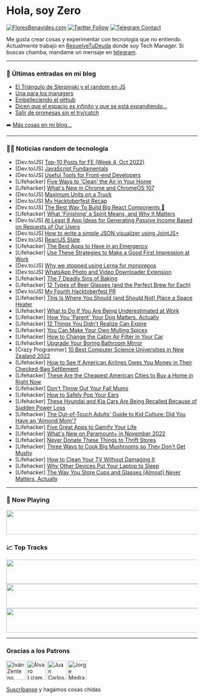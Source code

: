 # Hola, soy Zero

[![FloresBenavides.com](https://img.shields.io/website?down_message=oops&label=MiBlog&style=for-the-badge&up_message=online&url=https%3A%2F%2Ffloresbenavides.com)](https://floresbenavides.com) [![Twitter Follow](https://img.shields.io/twitter/follow/ZeroDragon?color=%231DA1F2&label=Follow&logo=twitter&logoColor=ffffff&style=for-the-badge)](https://twitter.com/zerodragon) [![Telegram Contact](https://img.shields.io/badge/escr%C3%ADbeme-ZeroDragon-%2326A5E4?style=for-the-badge&logo=telegram)](https://t.me/zerodragon)

Me gusta crear cosas y experimentar con tecnología que no entiendo.
Actualmente trabajo en [ResuelveTuDeuda](http://github.com/resuelve) donde soy Tech Manager.
Si buscas chamba, mandame un mensaje en [telegram](https://t.me/zerodragon).

---

### 📕 Últimas entradas en mi blog
<!-- BLOG-POST-LIST:START -->
- [El Triángulo de Sierpinski y el random en JS](https://floresbenavides.com/el-triangulo-de-sierpinski-y-el-random-en-js/)
- [Una para los managers](https://floresbenavides.com/una-para-los-managers/)
- [Embelleciendo el github](https://floresbenavides.com/embelleciendo-el-github/)
- [Dicen que el espacio es infinito y que se está expandiendo…](https://floresbenavides.com/dicen-que-el-espacio-es-infinito-y-que-se-esta-expandiendo/)
- [Salir de promesas sin el try/catch](https://floresbenavides.com/salir-de-promesas-sin-el-try-catch/)
<!-- BLOG-POST-LIST:END -->

➡️ [Más cosas en mi blog...](https://floresbenavides.com)

---

### 👨‍💻 Noticias random de tecnología
<!-- TECH-POSTS:START -->
- [Dev.to/JS] [Top-10 Posts for FE &lpar;Week 4, Oct 2022&rpar;](https://dev.to/fruntend/top-10-posts-for-fe-week-3-oct-2022-4p8)
- [Dev.to/JS] [JavaScript Fundamentals](https://dev.to/moyfdzz/javascript-fundamentals-44l7)
- [Dev.to/JS] [Useful Tools for Front-end Developers](https://dev.to/dillonb07/useful-tools-for-front-end-developers-2nok)
- [Lifehacker] [Five Ways to &#39;Clean&#39; the Air in Your Home](https://lifehacker.com/five-ways-to-clean-the-air-in-your-home-1849723460)
- [Lifehacker] [What&#39;s New in Chrome and ChromeOS 107](https://lifehacker.com/whats-new-in-chrome-and-chromeos-107-1849722791)
- [Dev.to/JS] [Maximum Units on a Truck](https://dev.to/zeeshanali0704/maximum-units-on-a-truck-3jl4)
- [Dev.to/JS] [My Hacktoberfest Recap](https://dev.to/rudychung/my-hacktoberfest-recap-mc2)
- [Dev.to/JS] [The Best Way To Build Big React Components 🤯](https://dev.to/devsatasurion/the-best-way-to-build-big-react-components-5295)
- [Lifehacker] [What &#39;Finishing&#39; a Spirit Means, and Why It Matters](https://lifehacker.com/what-finishing-a-spirit-means-and-why-it-matters-1849715978)
- [Dev.to/JS] [At Least 8 App Ideas for Generating Passive Income Based on Requests of Our Users](https://dev.to/livechat/at-least-8-app-ideas-for-generating-passive-income-based-on-requests-of-our-users-3koe)
- [Dev.to/JS] [How to write a simple JSON visualizer using JointJS+](https://dev.to/geliogabalus/how-to-write-a-simple-json-visualizer-using-jointjs-46o1)
- [Dev.to/JS] [ReactJS State](https://dev.to/ericawanja/reactjs-state-g3o)
- [Lifehacker] [The Best Apps to Have in an Emergency](https://lifehacker.com/the-best-apps-to-have-in-an-emergency-1849715961)
- [Lifehacker] [Use These Strategies to Make a Good First Impression at Work](https://lifehacker.com/use-these-strategies-to-make-a-good-first-impression-at-1849715631)
- [Dev.to/JS] [Why we stopped using Lerna for monorepos](https://dev.to/gaosun/why-we-stopped-using-lerna-for-monorepos-4i5i)
- [Dev.to/JS] [WhatsApp Photo and Video Downloader Extension](https://dev.to/v4r1able/whatsapp-photo-and-video-downloader-extension-4710)
- [Lifehacker] [The 7 Deadly Sins of Baking](https://lifehacker.com/the-7-deadly-sins-of-baking-1849717574)
- [Lifehacker] [12 Types of Beer Glasses &lpar;and the Perfect Brew for Each&rpar;](https://lifehacker.com/12-types-of-beer-glasses-and-the-perfect-brew-for-each-1849714938)
- [Dev.to/JS] [My Fourth Hacktoberfest PR](https://dev.to/rudychung/my-fourth-hacktoberfest-pr-4amf)
- [Lifehacker] [This Is Where You Should &lpar;and Should Not&rpar; Place a Space Heater](https://lifehacker.com/this-is-where-you-should-and-should-not-place-a-space-1849710475)
- [Lifehacker] [What to Do If You Are Being Underestimated at Work](https://lifehacker.com/what-to-do-if-you-are-being-underestimated-at-work-1849716913)
- [Lifehacker] [How You &#39;Parent&#39; Your Dog Matters, Actually](https://lifehacker.com/how-you-parent-your-dog-matters-actually-1849721051)
- [Lifehacker] [12 Things You Didn&#39;t Realize Can Expire](https://lifehacker.com/12-things-you-didnt-realize-can-expire-1849716489)
- [Lifehacker] [You Can Make Your Own Mulling Spices](https://lifehacker.com/you-can-make-your-own-mulling-spices-1849717219)
- [Lifehacker] [How to Change the Cabin Air Filter in Your Car](https://lifehacker.com/how-to-change-the-cabin-air-filter-in-your-car-1849717959)
- [Lifehacker] [Upgrade Your Boring Bathroom Mirror](https://lifehacker.com/upgrade-your-boring-bathroom-mirror-1849717956)
- [Crazy Programmer] [10 Best Computer Science Universities in New Zealand 2022](https://www.thecrazyprogrammer.com/2022/10/computer-science-universities-in-new-zealand.html)
- [Lifehacker] [How to See If American Airlines Owes You Money in Their Checked-Bag Settlement](https://lifehacker.com/how-to-see-if-american-airlines-owes-you-money-in-their-1849717941)
- [Lifehacker] [These Are the Cheapest American Cities to Buy a Home in Right Now](https://lifehacker.com/these-are-the-cheapest-american-cities-to-buy-a-home-in-1849718203)
- [Lifehacker] [Don&#39;t Throw Out Your Fall Mums](https://lifehacker.com/dont-throw-out-your-fall-mums-1849718197)
- [Lifehacker] [How to Safely Pop Your Ears](https://lifehacker.com/how-to-safely-pop-your-ears-1849718034)
- [Lifehacker] [These Hyundai and Kia Cars Are Being Recalled Because of Sudden Power Loss](https://lifehacker.com/these-hyundai-and-kia-cars-are-being-recalled-because-o-1849667774)
- [Lifehacker] [The Out-of-Touch Adults&#39; Guide to Kid Culture: Did You Have an &#39;Almond Mom&#39;?](https://lifehacker.com/what-is-an-almond-mom-1849717195)
- [Lifehacker] [Five Great Apps to Gamify Your Life](https://lifehacker.com/five-great-apps-to-gamify-your-life-1849716962)
- [Lifehacker] [What&#39;s New on Paramount+ in November 2022](https://lifehacker.com/whats-new-on-paramount-in-november-2022-1849716404)
- [Lifehacker] [Never Donate These Things to Thrift Stores](https://lifehacker.com/never-donate-these-things-to-thrift-stores-1849709359)
- [Lifehacker] [Three Ways to Cook Big Mushrooms so They Don&#39;t Get Mushy](https://lifehacker.com/three-ways-to-cook-big-mushrooms-so-they-dont-get-mushy-1849712680)
- [Lifehacker] [How to Clean Your TV Without Damaging It](https://lifehacker.com/how-to-clean-your-tv-without-damaging-it-1849715350)
- [Lifehacker] [Why Other Devices Put Your Laptop to Sleep](https://lifehacker.com/why-other-devices-put-your-laptop-to-sleep-1849715303)
- [Lifehacker] [The Way You Store Cups and Glasses &lpar;Almost&rpar; Never Matters, Actually](https://lifehacker.com/the-way-you-store-cups-and-glasses-almost-never-matte-1849715335)<!-- TECH-POSTS:END -->

---

### 🎵 Now Playing
<a href="https://spotify-now-playing-dun.vercel.app/now-playing?open"><img src="https://spotify-now-playing-dun.vercel.app/now-playing" width="540" height="64"></a>

### 📈 Top Tracks
<a href="https://spotify-now-playing-dun.vercel.app/top-tracks?i=1&open"><img src="https://spotify-now-playing-dun.vercel.app/top-tracks?i=1" width="540" height="64"></a>
<a href="https://spotify-now-playing-dun.vercel.app/top-tracks?i=2&open"><img src="https://spotify-now-playing-dun.vercel.app/top-tracks?i=2" width="540" height="64"></a>
<a href="https://spotify-now-playing-dun.vercel.app/top-tracks?i=3&open"><img src="https://spotify-now-playing-dun.vercel.app/top-tracks?i=3" width="540" height="64"></a>

---

### Gracias a los Patrons
[<img src="https://avatars.githubusercontent.com/u/243380?v=4" alt="Iván Zenteno" width="50px">](https://github.com/k001) [<img src="https://avatars.githubusercontent.com/u/19955639?v=4" alt="Álvaro Lizama" width="50px">](https://github.com/alvarolizama) [<img src="https://avatars.githubusercontent.com/u/2718753?v=4" alt="Juan Carlos Ruiz" width="50px">](https://github.com/JuanCrg90) [<img src="https://avatars.githubusercontent.com/u/37025?v=4" alt="Jorge Medrano" width="50px">](https://github.com/h1pp1e) 

[Suscríbanse](https://www.patreon.com/zerodragon) y hagámos cosas chidas
